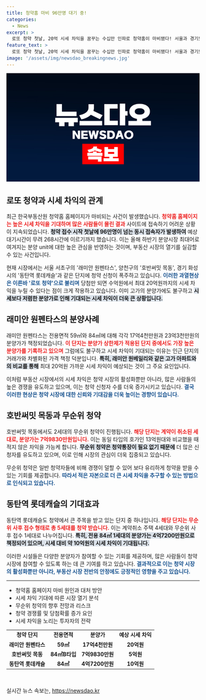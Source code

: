 ```yaml
---
title: 청약홈 마비 96만명 대기 중!
categories:
  - News
excerpt: >
  로또 청약 첫날, 20억 시세 차익을 꿈꾸는 수십만 인파로 청약홈이 마비됐다! 서울과 경기도 주요 단지에서 폭발적인 접속이 이어지며 대기 시간이 268시간을 넘기도. 과연 이 대혼잡의 끝은 어디일까?
feature_text: >
  로또 청약 첫날, 20억 시세 차익을 꿈꾸는 수십만 인파로 청약홈이 마비됐다! 서울과 경기도 주요 단지에서 폭발적인 접속이 이어지며 대기 시간이 268시간을 넘기도. 과연 이 대혼잡의 끝은 어디일까?
image: '/assets/img/newsdao_breakingnews.jpg'
---
```


<p><img src="/assets/img/newsdao_breakingnews.jpg" alt="bookingtag 속보" /></p>

<h2 data-ke-size="size26">로또 청약과 시세 차익의 관계</h2>

<p data-ke-size="size16">최근 한국부동산원 청약홈 홈페이지가 마비되는 사건이 발생했습니다. <b><span style="color: #ee2323;">청약홈 홈페이지는 높은 시세 차익을 기대하며 많은 사람들이 몰린 결과</span></b> 사이트에 접속하기 어려운 상황이 지속되었습니다. <b><span style="background-color: #21538527;">청약 접수 시작 첫날에 96만명이 넘는 동시 접속자가 발생하여</span></b> 예상 대기시간이 무려 268시간에 이르기까지 했습니다. 이는 올해 하반기 분양시장 최대어로 여겨지는 분양 unit에 대한 높은 관심을 반영하는 것이며, 부동산 시장의 열기를 실감할 수 있는 사건입니다.</p>

<p data-ke-size="size16">현재 시장에서는 서울 서초구의 '래미안 원펜타스', 양천구의 '호반써밋 목동', 경기 화성시의 '동탄역 롯데캐슬'과 같은 단지에 청약 신청이 폭주하고 있습니다. <b><span style="color: #1a5490;">이러한 과열현상은 이른바 '로또 청약'으로 불리며</span></b> 당첨만 되면 수억원에서 최대 20억원까지의 시세 차익을 누릴 수 있다는 점이 크게 작용하고 있습니다. 이미 고가의 분양가에도 불구하고 <b><span style="background-color: #21538527;">시세보다 저렴한 분양가로 인해 기대되는 시세 차익이 더욱 큰 상황입니다.</span></b></p>

<h2 data-ke-size="size26">래미안 원펜타스의 분양사례</h2>

<p data-ke-size="size16">래미안 원펜타스는 전용면적 59㎡와 84㎡에 대해 각각 17억4천만원과 23억3천만원의 분양가가 책정되었습니다. <b><span style="color: #ee2323;">이 단지는 분양가 상한제가 적용된 단지 중에서도 가장 높은 분양가를 기록하고 있으며</span></b> 그럼에도 불구하고 시세 차익이 기대되는 이유는 인근 단지의 거래가와 차별화된 가격 책정 덕분입니다. <b><span style="background-color: #21538527;">특히, 래미안 원베일리와 같은 고가 아파트와의 비교를 통해</span></b> 최대 20억원 가까운 시세 차익이 예상되는 것이 그 주요 요인입니다.</p>

<p data-ke-size="size16">이처럼 부동산 시장에서의 시세 차익은 청약 시장의 활성화뿐만 아니라, 많은 사람들의 높은 경쟁을 유도하고 있으며, 이는 청약 신청자 수를 더욱 증가시키고 있습니다. <b><span style="color: #1a5490;">결국 이러한 현상은 청약 시장에 대한 신뢰와 기대감을 더욱 높이는 경향이 있습니다.</span></b></p>

<h2 data-ke-size="size26">호반써밋 목동과 무순위 청약</h2>

<p data-ke-size="size16">호반써밋 목동에서도 2세대의 무순위 청약이 진행됩니다. <b><span style="color: #ee2323;">해당 단지는 계약이 취소된 세대로, 분양가는 7억9830만원입니다.</span></b> 이는 동일 타입의 호가인 13억원대와 비교했을 때 적지 않은 차익을 가능케 합니다. <b><span style="background-color: #21538527;">무순위 청약은 청약통장이 필요 없기 때문에</span></b> 더 많은 신청자를 유도하고 있으며, 이로 인해 시장의 관심이 더욱 집중되고 있습니다.</p>

<p data-ke-size="size16">무순위 청약은 일반 청약자들에 비해 경쟁이 덜할 수 있어 보다 유리하게 청약을 받을 수 있는 기회를 제공합니다. <b><span style="color: #1a5490;">따라서 적은 자본으로 더 큰 시세 차익을 추구할 수 있는 방법으로 인식되고 있습니다.</span></b></p>

<h2 data-ke-size="size26">동탄역 롯데캐슬의 기대효과</h2>

<p data-ke-size="size16">동탄역 롯데캐슬도 청약에서 큰 주목을 받고 있는 단지 중 하나입니다. <b><span style="color: #ee2323;">해당 단지는 무순위 사후 접수 형태로 총 5세대를 청약 받습니다.</span></b> 이는 계약취소 주택 4세대와 무순위 사후 접수 1세대로 나누어집니다. <b><span style="background-color: #21538527;">특히, 전용 84㎡ 1세대의 분양가는 4억7200만원으로 책정되어 있으며, 시세 대비 약 10억원의 시세 차익이 기대됩니다.</span></b></p>

<p data-ke-size="size16">이러한 시설들은 다양한 분양자가 참여할 수 있는 기회를 제공하며, 많은 사람들이 청약 시장에 참여할 수 있도록 하는 데 큰 기여를 하고 있습니다. <b><span style="color: #1a5490;">결과적으로 이는 청약 시장의 활성화뿐만 아니라, 부동산 시장 전반의 안정에도 긍정적인 영향을 주고 있습니다.</span></b></p>

<hr>

<ul>
    <li>청약홈 홈페이지 마비 원인과 대처 방안</li>
    <li>시세 차익 기대에 따른 시장 열기 분석</li>
    <li>무순위 청약의 향후 전망과 리스크</li>
    <li>청약 경쟁률 및 당첨확률 증가 요인</li>
    <li>시세 차익을 노리는 투자자의 전략</li>
</ul>

<table style="width: 100%; border-collapse: collapse;">
    <tr>
        <td style="text-align: center; height: 17px;"><b>청약 단지</b></td>
        <td style="text-align: center; height: 17px;"><b>전용면적</b></td>
        <td style="text-align: center; height: 17px;"><b>분양가</b></td>
        <td style="text-align: center; height: 17px;"><b>예상 시세 차익</b></td>
    </tr>
    <tr>
        <td style="text-align: center; height: 17px;"><b>래미안 원펜타스</b></td>
        <td style="text-align: center; height: 17px;"><b>59㎡</b></td>
        <td style="text-align: center; height: 17px;"><b>17억4천만원</b></td>
        <td style="text-align: center; height: 17px;"><b>20억원</b></td>
    </tr>
    <tr>
        <td style="text-align: center; height: 17px;"><b>호반써밋 목동</b></td>
        <td style="text-align: center; height: 17px;"><b>84㎡B타입</b></td>
        <td style="text-align: center; height: 17px;"><b>7억9830만원</b></td>
        <td style="text-align: center; height: 17px;"><b>5억원</b></td>
    </tr>
    <tr>
        <td style="text-align: center; height: 17px;"><b>동탄역 롯데캐슬</b></td>
        <td style="text-align: center; height: 17px;"><b>84㎡</b></td>
        <td style="text-align: center; height: 17px;"><b>4억7200만원</b></td>
        <td style="text-align: center; height: 17px;"><b>10억원</b></td>
    </tr>
</table>

<p data-ke-size="size16">&nbsp;</p>
실시간 뉴스 속보는, <a href="https://newsdao.kr" rel="dofollow">https://newsdao.kr</a>


